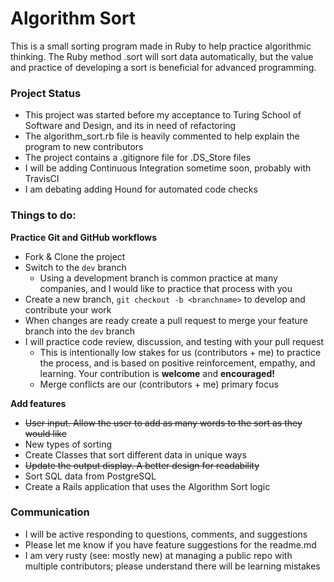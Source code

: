 # Algorithm Sort

This is a small sorting program made in Ruby to help practice algorithmic thinking. The Ruby method .sort will sort data automatically, but the value and practice of developing a sort is beneficial for advanced programming.

### Project Status

* This project was started before my acceptance to Turing School of Software and Design, and its in need of refactoring
* The algorithm_sort.rb file is heavily commented to help explain the program to new contributors
* The project contains a .gitignore file for .DS_Store files
* I will be adding Continuous Integration sometime soon, probably with TravisCI
* I am debating adding Hound for automated code checks

### Things to do:

**Practice Git and GitHub workflows**
  * Fork & Clone the project
  * Switch to the `dev` branch
    * Using a development branch is common practice at many companies, and I would like to practice that process with you
  * Create a new branch, `git checkout -b <branchname>` to develop and contribute your work
  * When changes are ready create a pull request to merge your feature branch into the `dev` branch
  * I will practice code review, discussion, and testing with your pull request
    * This is intentionally low stakes for us (contributors + me) to practice the process, and is based on positive reinforcement, empathy, and learning. Your contribution is **welcome** and **encouraged!**
    * Merge conflicts are our (contributors + me) primary focus


**Add features**
  * ~~User input. Allow the user to add as many words to the sort as they would like~~
  * New types of sorting
  * Create Classes that sort different data in unique ways
  * ~~Update the output display. A better design for readability~~
  * Sort SQL data from PostgreSQL
  * Create a Rails application that uses the Algorithm Sort logic

### Communication

* I will be active responding to questions, comments, and suggestions
* Please let me know if you have feature suggestions for the readme.md
* I am very rusty (see: mostly new) at managing a public repo with multiple contributors; please understand there will be learning mistakes
